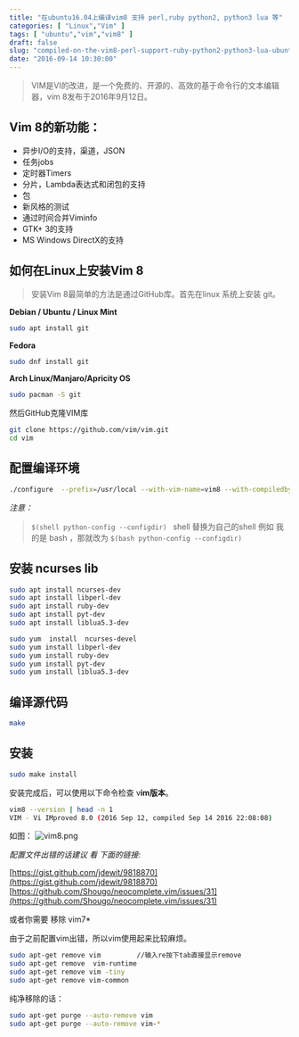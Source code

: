 ```yaml
---
title: "在ubuntu16.04上编译vim8 支持 perl,ruby python2, python3 lua 等"
categories: [ "Linux","Vim" ]
tags: [ "ubuntu","vim","vim8" ]
draft: false
slug: "compiled-on-the-vim8-perl-support-ruby-python2-python3-lua-ubuntu1604-etc"
date: "2016-09-14 10:30:00"
---
```


> VIM是VI的改进，是一个免费的、开源的、高效的基于命令行的文本编辑器，vim 8发布于2016年9月12日。

## Vim 8的新功能：

- 异步I/O的支持，渠道，JSON
- 任务jobs
- 定时器Timers
- 分片，Lambda表达式和闭包的支持
- 包
- 新风格的测试
- 通过时间合并Viminfo 
- GTK+ 3的支持
- MS Windows DirectX的支持

## 如何在Linux上安装Vim 8


<!--more-->


> 安装Vim 8最简单的方法是通过GitHub库。首先在linux 系统上安装 git。

**Debian / Ubuntu / Linux Mint**

```bash
sudo apt install git
```

**Fedora**

```bash
sudo dnf install git
```

**Arch Linux/Manjaro/Apricity OS**

```bash
sudo pacman -S git
```

然后GitHub克隆VIM库

```bash
git clone https://github.com/vim/vim.git
cd vim
```

## 配置编译环境

```bash
./configure  --prefix=/usr/local --with-vim-name=vim8 --with-compiledby="argonauts12" --with-features=huge --enable-gui=auto --with-x --enable-rubyinterp --with-ruby-command=/usr/bin/ruby --enable-luainterp --with-lua-prefix=/usr/include/lua5.3  --enable-perlinterp --enable-pythoninterp  --with-python-config-dir=$(/usr/bin/python2.7-config --configdir) --enable-fontset --enable-cscope   --enable-gtk2-check --enable-gnome-check --enable-gui=auto   --enable-fail-if-missing --enable-multibyte --enable-python3interp --with-python3-config-dir=$(/usr/bin/python3.5-config --configdir) --with-compiledby="kelvin" 
```

*注意：*
> `$(shell python-config --configdir) `  shell 替换为自己的shell 例如 我的是 bash ，那就改为 `$(bash python-config --configdir) `

## 安装 ncurses lib

```bash
sudo apt install ncurses-dev
sudo apt install libperl-dev
sudo apt install ruby-dev
sudo apt install pyt-dev
sudo apt install liblua5.3-dev

sudo yum  install  ncurses-devel
sudo yum install libperl-dev
sudo yum install ruby-dev
sudo yum install pyt-dev
sudo yum install liblua5.3-dev
```

## 编译源代码

```bash
make
```

## 安装
```bash
sudo make install
```

安装完成后，可以使用以下命令检查 v**im版本**。

```bash
vim8 --version | head -n 1                                                                                            (master) (09/14 22:09:44
VIM - Vi IMproved 8.0 (2016 Sep 12, compiled Sep 14 2016 22:08:08)
```
如图：
![vim8.png][1]

*配置文件出错的话建议 看 下面的链接:*

[https://gist.github.com/jdewit/9818870](https://gist.github.com/jdewit/9818870)
[https://github.com/Shougo/neocomplete.vim/issues/31](https://github.com/Shougo/neocomplete.vim/issues/31)

或者你需要 移除 vim7*

由于之前配置vim出错，所以vim使用起来比较麻烦。
```bash 
sudo apt-get remove vim         //输入re按下tab直接显示remove
sudo apt-get remove  vim-runtime
sudo apt-get remove vim -tiny
sudo apt-get remove vim-common
 ```
纯净移除的话：

```bash
sudo apt-get purge --auto-remove vim
sudo apt-get purge --auto-remove vim-*
```
  [1]: https://imgs.gnux.cn/usr/uploads/2016/09/3810597579.png